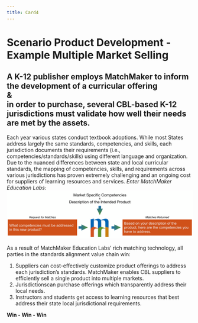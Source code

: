 ```yaml
---
title: Card4
---
```

# Scenario Product Development - Example Multiple Market Selling 

## A K-12 publisher employs MatchMaker to inform the development of a curricular offering<br/>&<br/>in order to purchase, several CBL-based K-12 jurisdictions must validate how well their needs are met by the assets.

Each year various states conduct textbook adoptions. While most States address largely the same standards, competencies, and skills, each jurisdiction documents their requirements (i.e., competencies/standards/skills) using different language and organization. Due to the nuanced differences between state and local curricular standards, the mapping of competencies, skills, and requirements across various jurisdictions has proven extremely challenging and an ongoing cost for suppliers of learning resources and services. *Enter MatchMaker Education Labs:*
![MatchMaker Publisher Align Content Diagram](/mmassets/Product.svg)

As a result of MatchMaker Education Labs’ rich matching technology, all parties in the standards alignment value chain win:

1. Suppliers can cost-effectively customize product offerings to address each jurisdiction’s standards. MatchMaker enables CBL suppliers to efficiently sell a single product into multiple markets.
2. Jurisdictionscan purchase offerings which transparently address their local needs.
3. Instructors and students get access to learning resources that best address their state local jurisdictional requirements.

<p class="text-center"><strong>Win - Win - Win</strong></p>
